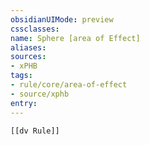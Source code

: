 ```yaml
---
obsidianUIMode: preview
cssclasses:
name: Sphere [area of Effect]
aliases:
sources:
- xPHB
tags:
- rule/core/area-of-effect
- source/xphb
entry:
---
```


```meta-bind-embed
[[dv Rule]]
```